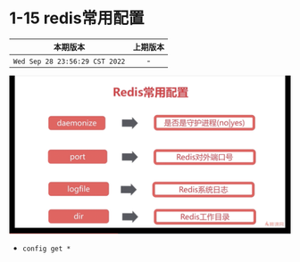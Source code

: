 # 1-15 redis常用配置

|本期版本|上期版本
|:---:|:---:
`Wed Sep 28 23:56:29 CST 2022` | -

<img src="./01.png" />



* `config get *`
